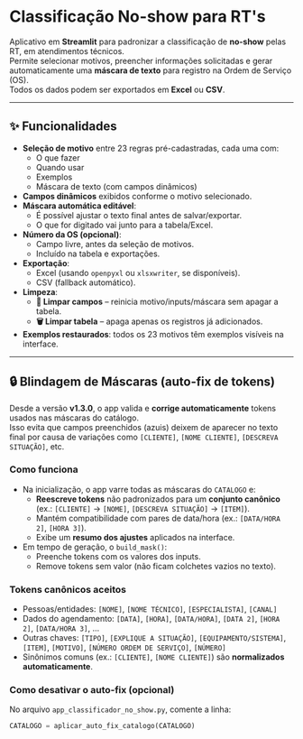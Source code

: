 # Classificação No-show para RT's

Aplicativo em **Streamlit** para padronizar a classificação de **no-show** pelas RT, em atendimentos técnicos.  
Permite selecionar motivos, preencher informações solicitadas e gerar automaticamente uma **máscara de texto** para registro na Ordem de Serviço (OS).  
Todos os dados podem ser exportados em **Excel** ou **CSV**.

---

## ✨ Funcionalidades

- **Seleção de motivo** entre 23 regras pré-cadastradas, cada uma com:
  - O que fazer
  - Quando usar
  - Exemplos
  - Máscara de texto (com campos dinâmicos)
- **Campos dinâmicos** exibidos conforme o motivo selecionado.
- **Máscara automática editável**:
  - É possível ajustar o texto final antes de salvar/exportar.
  - O que for digitado vai junto para a tabela/Excel.
- **Número da OS (opcional)**:
  - Campo livre, antes da seleção de motivos.
  - Incluído na tabela e exportações.
- **Exportação**:
  - Excel (usando `openpyxl` ou `xlsxwriter`, se disponíveis).
  - CSV (fallback automático).
- **Limpeza**:
  - **🧹 Limpar campos** – reinicia motivo/inputs/máscara sem apagar a tabela.
  - **🗑️ Limpar tabela** – apaga apenas os registros já adicionados.
- **Exemplos restaurados**: todos os 23 motivos têm exemplos visíveis na interface.

---

## 🔒 Blindagem de Máscaras (auto-fix de tokens)

Desde a versão **v1.3.0**, o app valida e **corrige automaticamente** tokens usados nas máscaras do catálogo.  
Isso evita que campos preenchidos (azuis) deixem de aparecer no texto final por causa de variações como `[CLIENTE]`, `[NOME CLIENTE]`, `[DESCREVA SITUAÇÃO]`, etc.

### Como funciona
- Na inicialização, o app varre todas as máscaras do `CATALOGO` e:
  - **Reescreve tokens** não padronizados para um **conjunto canônico** (ex.: `[CLIENTE]` → `[NOME]`, `[DESCREVA SITUAÇÃO]` → `[ITEM]`).
  - Mantém compatibilidade com pares de data/hora (ex.: `[DATA/HORA 2]`, `[HORA 3]`).
  - Exibe um **resumo dos ajustes** aplicados na interface.
- Em tempo de geração, o `build_mask()`:
  - Preenche tokens com os valores dos inputs.
  - Remove tokens sem valor (não ficam colchetes vazios no texto).

### Tokens canônicos aceitos
- Pessoas/entidades: `[NOME]`, `[NOME TÉCNICO]`, `[ESPECIALISTA]`, `[CANAL]`
- Dados do agendamento: `[DATA]`, `[HORA]`, `[DATA/HORA]`, `[DATA 2]`, `[HORA 2]`, `[DATA/HORA 3]`, …
- Outras chaves: `[TIPO]`, `[EXPLIQUE A SITUAÇÃO]`, `[EQUIPAMENTO/SISTEMA]`, `[ITEM]`, `[MOTIVO]`, `[NÚMERO ORDEM DE SERVIÇO]`, `[NÚMERO]`
- Sinônimos comuns (ex.: `[CLIENTE]`, `[NOME CLIENTE]`) são **normalizados automaticamente**.

### Como desativar o auto-fix (opcional)
No arquivo `app_classificador_no_show.py`, comente a linha:
```python
CATALOGO = aplicar_auto_fix_catalogo(CATALOGO)
